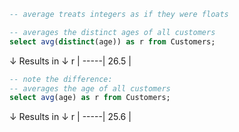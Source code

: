 ```sql
-- average treats integers as if they were floats

-- averages the distinct ages of all customers
select avg(distinct(age)) as r from Customers;
```
↓ Results in ↓
r    |
-----|
26.5 |

```sql
-- note the difference:
-- averages the age of all customers
select avg(age) as r from Customers;
```
↓ Results in ↓
r    |
-----|
25.6 |
